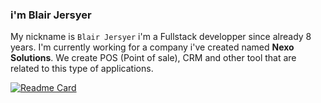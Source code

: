 ### i'm Blair Jersyer
My nickname is `Blair Jersyer` i'm a Fullstack developper since already 8 years. I'm currently working for a company i've created named **Nexo Solutions**. We create POS (Point of sale), CRM and other tool that are related to this type of applications.

[![Readme Card](https://github-readme-stats.vercel.app/api/pin/?username=blair2004&repo=NexoPOS-4x)](https://github.com/anuraghazra/github-readme-stats)
